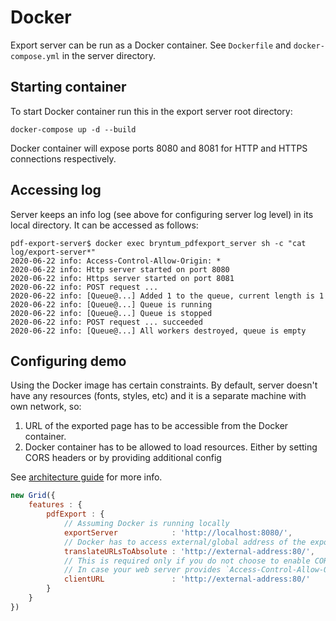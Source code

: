 # Docker

Export server can be run as a Docker container. See `Dockerfile` and `docker-compose.yml` in the server directory.

## Starting container
To start Docker container run this in the export server root directory:

```shell
docker-compose up -d --build
```

Docker container will expose ports 8080 and 8081 for HTTP and HTTPS connections respectively.

## Accessing log

Server keeps an info log (see above for configuring server log level) in its local directory. It can be accessed
as follows:

```
pdf-export-server$ docker exec bryntum_pdfexport_server sh -c "cat log/export-server*"
2020-06-22 info: Access-Control-Allow-Origin: *
2020-06-22 info: Http server started on port 8080
2020-06-22 info: Https server started on port 8081
2020-06-22 info: POST request ...
2020-06-22 info: [Queue@...] Added 1 to the queue, current length is 1
2020-06-22 info: [Queue@...] Queue is running
2020-06-22 info: [Queue@...] Queue is stopped
2020-06-22 info: POST request ... succeeded
2020-06-22 info: [Queue@...] All workers destroyed, queue is empty
```

## Configuring demo

Using the Docker image has certain constraints. By default, server doesn't have any resources (fonts, styles, etc) and it
is a separate machine with own network, so:

1. URL of the exported page has to be accessible from the Docker container.
2. Docker container has to be allowed to load resources. Either by setting CORS headers or by providing additional
 config

See [architecture guide](architecture.md) for more info.

```javascript
new Grid({
    features : {
        pdfExport : {
            // Assuming Docker is running locally
            exportServer            : 'http://localhost:8080/',
            // Docker has to access external/global address of the exported page
            translateURLsToAbsolute : 'http://external-address:80/',
            // This is required only if you do not choose to enable CORS on web server.
            // In case your web server provides `Access-Control-Allow-Origin: *` header, this can be omitted.
            clientURL               : 'http://external-address:80/'
        }
    }
})
```
